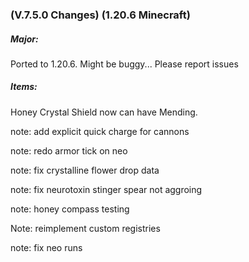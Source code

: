 ### **(V.7.5.0 Changes) (1.20.6 Minecraft)**

##### Major:
Ported to 1.20.6. Might be buggy... Please report issues

##### Items:
Honey Crystal Shield now can have Mending.

note: add explicit quick charge for cannons 

note: redo armor tick on neo

note: fix crystalline flower drop data

note: fix neurotoxin stinger spear not aggroing

note: honey compass testing

Note: reimplement custom registries

note: fix neo runs
